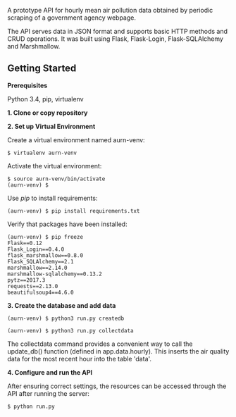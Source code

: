 A prototype API for hourly mean air pollution data obtained by periodic scraping of a government agency webpage.
 
The API serves data in JSON format and supports basic HTTP methods and CRUD operations. It was built using Flask, Flask-Login, Flask-SQLAlchemy and Marshmallow.



Getting Started
---------------


**Prerequisites**

Python 3.4, pip, virtualenv

**1. Clone or copy repository**

**2. Set up Virtual Environment**

Create a virtual environment named aurn-venv:

    $ virtualenv aurn-venv

Activate the virtual environment:

    $ source aurn-venv/bin/activate
    (aurn-venv) $

Use *pip* to install requirements:

    (aurn-venv) $ pip install requirements.txt

Verify that packages have been installed:

    (aurn-venv) $ pip freeze
    Flask==0.12
    Flask_Login==0.4.0
    flask_marshmallow==0.8.0
    Flask_SQLAlchemy==2.1
    marshmallow==2.14.0
    marshmallow-sqlalchemy==0.13.2
    pytz==2017.3
    requests==2.13.0
    beautifulsoup4==4.6.0

**3. Create the database and add data**


    (aurn-venv) $ python3 run.py createdb

    (aurn-venv) $ python3 run.py collectdata

The collectdata command provides a convenient way to call the update_db() function (defined in app.data.hourly). This inserts the air quality data for the most recent hour into the table 'data'. 


**4. Configure and run the API**

After ensuring correct settings, the resources can be accessed through the API after running the server:

    $ python run.py
